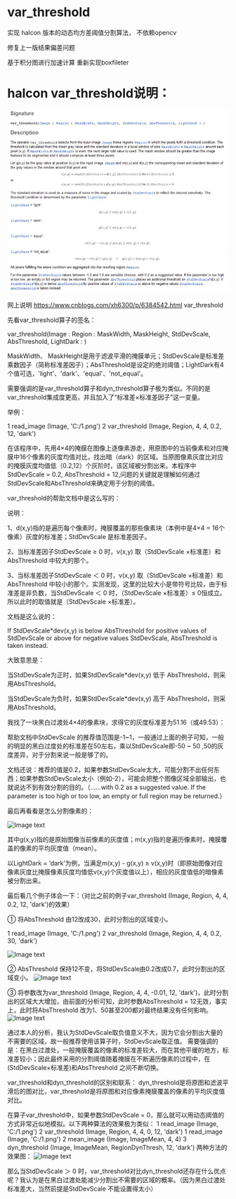 # var_threshold

实现 halcon 版本的动态均方差阈值分割算法， 不依赖opencv

修复上一版结果偏差问题

基于积分图进行加速计算 重新实现boxfileter


# halcon var_threshold说明：
![Image text](https://github.com/hdmjdp/var_threshold/blob/master/haclon.jpg)


网上说明 https://www.cnblogs.com/xh6300/p/6384542.html
var_threshold


先看var_threshold算子的签名：

var_threshold(Image : Region : MaskWidth, MaskHeight, StdDevScale, AbsThreshold, LightDark : )

MaskWidth、 MaskHeight是用于滤波平滑的掩膜单元；StdDevScale是标准差乘数因子（简称标准差因子）；AbsThreshold是设定的绝对阈值；LightDark有4个值可选，'light'、'dark'、'equal'、'not_equal'。



需要强调的是var_threshold算子和dyn_threshold算子极为类似。不同的是var_threshold集成度更高，并且加入了“标准差×标准差因子”这一变量。

举例：

1 read_image (Image, 'C:/1.png')
2 var_threshold (Image, Region, 4, 4, 0.2, 12, 'dark')


在该程序中，先用4×4的掩膜在图像上逐像素游走，用原图中的当前像素和对应掩膜中16个像素的灰度均值对比，找出暗（dark）的区域。当原图像素灰度比对应的掩膜灰度均值低（0.2,12）个灰阶时，该区域被分割出来。本程序中StdDevScale = 0.2, AbsThreshold = 12,问题的关键就是理解如何通过StdDevScale和AbsThreshold来确定用于分割的阈值。


var_threshold的帮助文档中是这么写的：


说明：

1、d(x,y)指的是遍历每个像素时，掩膜覆盖的那些像素块（本例中是4×4 = 16个像素）灰度的标准差；StdDevScale 是标准差因子。

2、当标准差因子StdDevScale ≥ 0 时，v(x,y) 取（StdDevScale ×标准差）和AbsThreshold 中较大的那个。

3、当标准差因子StdDevScale ＜ 0 时，v(x,y) 取（StdDevScale ×标准差）和AbsThreshold 中较小的那个。实测发现，这里的比较大小是带符号比较，由于标准差是非负数，当StdDevScale ＜ 0 时，（StdDevScale ×标准差）≤ 0恒成立。所以此时的取值就是（StdDevScale ×标准差）。


文档是这么说的：

If StdDevScale*dev(x,y) is below AbsThreshold for positive values of StdDevScale or above for negative values StdDevScale, AbsThreshold is taken instead.

大致意思是：

当StdDevScale为正时，如果StdDevScale*dev(x,y) 低于 AbsThreshold，则采用AbsThreshold。

当StdDevScale为负时，如果StdDevScale*dev(x,y) 高于 AbsThreshold，则采用AbsThreshold。

 

我找了一块黑白过渡处4×4的像素块，求得它的灰度标准差为51.16（或49.53）：


帮助文档中StdDevScale 的推荐值范围是-1~1，一般通过上面的例子可知，一般的明显的黑白过度处的标准差在50左右，乘以StdDevScale即-50 ~ 50 ,50的灰度差异，对于分割来说一般是够了的。

文档还说：推荐的值是0.2，如果参数StdDevScale太大，可能分割不出任何东西；如果参数StdDevScale太小（例如-2），可能会把整个图像区域全部输出，也就说达不到有效分割的目的。（……with 0.2 as a suggested value. If the parameter is too high or too low, an empty or full region may be returned.）


最后再看看是怎么分割像素的：

![Image text](https://images2015.cnblogs.com/blog/1002191/201702/1002191-20170210161338885-896535788.png)
 

其中g(x,y)指的是原始图像当前像素的灰度值；m(x,y)指的是遍历像素时，掩膜覆盖的像素的平均灰度值（mean）。

以LightDark = ‘dark’为例，当满足m(x,y) - g(x,y) ≥ v(x,y)时（即原始图像对应像素灰度比掩膜像素灰度均值低v(x,y)个灰度值以上），相应的灰度值低的暗像素被分割出来。

 

最后看几个例子体会一下：（对比之前的例子var_threshold (Image, Region, 4, 4, 0.2, 12, 'dark')的效果）

① 将AbsThreshold 由12改成30，此时分割出的区域变小。

1 read_image (Image, 'C:/1.png')
2 var_threshold (Image, Region, 4, 4, 0.2, 30, 'dark')

![Image text](https://images2015.cnblogs.com/blog/1002191/201702/1002191-20170210162704697-1048977266.jpg)
 

② AbsThreshold 保持12不变，将StdDevScale由0.2改成0.7，此时分割出的区域变小。
![Image text](https://images2015.cnblogs.com/blog/1002191/201702/1002191-20170210163008588-1599035080.jpg)

 
③ 将参数改为var_threshold (Image, Region, 4, 4, -0.01, 12, 'dark')，此时分割出的区域大大增加，由前面的分析可知，此时参数AbsThreshold = 12无效，事实上，此时将AbsThreshold 改为1、50甚至200都对最终结果没有任何影响。
![Image text](https://images2015.cnblogs.com/blog/1002191/201702/1002191-20170210163505651-1275175898.jpg)


通过本人的分析，我认为StdDevScale取负值意义不大，因为它会分割出大量的不需要的区域，故一般推荐使用该算子时，StdDevScale取正值。
需要强调的是：在黑白过渡处，一般掩膜覆盖的像素的标准差较大，而在其他平缓的地方，标准差较小；因此最终采用的分割阈值随着掩膜在不断遍历像素的过程中，在(StdDevScale×标准差)和AbsThreshold 之间不断切换。


var_threshold和dyn_threshold的区别和联系：
dyn_threshold是将原图和滤波平滑后的图对比，var_threshold是将原图和对应像素掩膜覆盖的像素的平均灰度值对比。

在算子var_threshold中，如果参数StdDevScale = 0，那么就可以用动态阈值的方式非常近似地模拟。以下两种算法的效果极为类似：
1 read_image (Image, 'C:/1.png')
2 var_threshold (Image, Region, 4, 4, 0, 12, 'dark')
1 read_image (Image, 'C:/1.png')
2 mean_image (Image, ImageMean, 4, 4)
3 dyn_threshold (Image, ImageMean, RegionDynThresh, 12, 'dark')
两种方法的效果图：
![Image text](https://images2015.cnblogs.com/blog/1002191/201702/1002191-20170210165031776-383419088.jpg)
 

那么当StdDevScale ＞ 0 时，var_threshold对比dyn_threshold还存在什么优点呢？我认为是在黑白过渡处能减少分割出不需要的区域的概率。（因为黑白过渡处标准差大，当然前提是StdDevScale 不能设置得太小）


